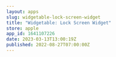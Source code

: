 ```yaml
---
layout: apps
slug: widgetable-lock-screen-widget
title: "Widgetable: Lock Screen Widget"
store: apple
app_id: 1641107226
date: 2023-03-13T13:00:19Z
published: 2022-08-27T07:00:00Z
---
```

